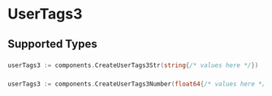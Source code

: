 # UserTags3


## Supported Types

### 

```go
userTags3 := components.CreateUserTags3Str(string{/* values here */})
```

### 

```go
userTags3 := components.CreateUserTags3Number(float64{/* values here */})
```

